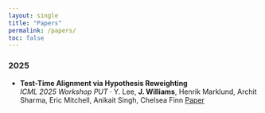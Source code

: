 ```yaml
---
layout: single
title: "Papers"
permalink: /papers/
toc: false
---
```


### 2025
- **Test-Time Alignment via Hypothesis Reweighting**  
  *ICML 2025 Workshop PUT* · Y. Lee, **J. Williams**, Henrik Marklund, Archit Sharma, Eric Mitchell, Anikait Singh, Chelsea Finn 
  [Paper](https://arxiv.org/abs/2412.08812)

